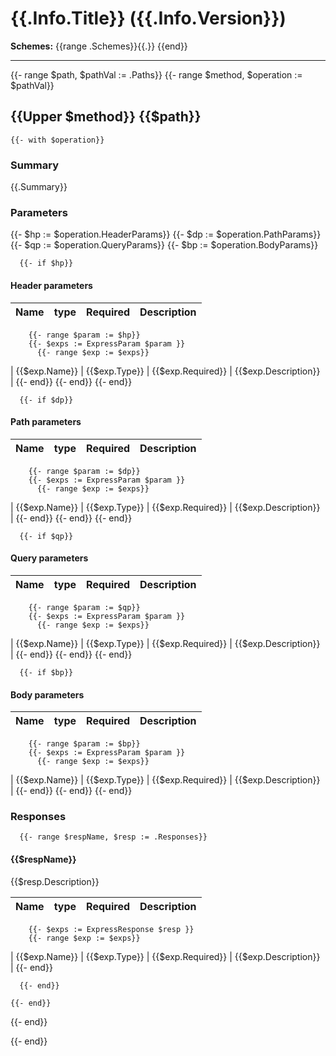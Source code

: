# {{.Info.Title}} ({{.Info.Version}})

**Schemes:** {{range .Schemes}}{{.}} {{end}}

---
{{- range $path, $pathVal := .Paths}}
  {{- range $method, $operation := $pathVal}}

## {{Upper $method}} {{$path}}
    {{- with $operation}}

### Summary
{{.Summary}}


### Parameters
{{- $hp := $operation.HeaderParams}}
{{- $dp := $operation.PathParams}}
{{- $qp := $operation.QueryParams}}
{{- $bp := $operation.BodyParams}}

      {{- if $hp}}
#### Header parameters
| Name | type | Required | Description |
| ---- |  ---- | -------- | ----------- |
        {{- range $param := $hp}}
        {{- $exps := ExpressParam $param }}
          {{- range $exp := $exps}}
| {{$exp.Name}} | {{$exp.Type}} | {{$exp.Required}} | {{$exp.Description}} |
          {{- end}}
        {{- end}}
       {{- end}}

      {{- if $dp}}
#### Path parameters
| Name | type | Required | Description |
| ---- |  ---- | -------- | ----------- |
        {{- range $param := $dp}}
        {{- $exps := ExpressParam $param }}
          {{- range $exp := $exps}}
| {{$exp.Name}} | {{$exp.Type}} | {{$exp.Required}} | {{$exp.Description}} |
          {{- end}}
        {{- end}}
       {{- end}}

      {{- if $qp}}
#### Query parameters
| Name | type | Required | Description |
| ---- |  ---- | -------- | ----------- |
        {{- range $param := $qp}}
        {{- $exps := ExpressParam $param }}
          {{- range $exp := $exps}}
| {{$exp.Name}} | {{$exp.Type}} | {{$exp.Required}} | {{$exp.Description}} |
          {{- end}}
        {{- end}}
       {{- end}}

      {{- if $bp}}
#### Body parameters
| Name | type | Required | Description |
| ---- |  ---- | -------- | ----------- |
        {{- range $param := $bp}}
        {{- $exps := ExpressParam $param }}
          {{- range $exp := $exps}}
| {{$exp.Name}} | {{$exp.Type}} | {{$exp.Required}} | {{$exp.Description}} |
          {{- end}}
        {{- end}}
       {{- end}}

### Responses
      {{- range $respName, $resp := .Responses}}

#### {{$respName}}
{{$resp.Description}}

| Name | type | Required | Description |
| ---- | ---- | -------- | ----------- |
        {{- $exps := ExpressResponse $resp }}
        {{- range $exp := $exps}}
| {{$exp.Name}} | {{$exp.Type}} | {{$exp.Required}} | {{$exp.Description}} |
        {{- end}}

      {{- end}}

    {{- end}}


  {{- end}}


{{- end}}
